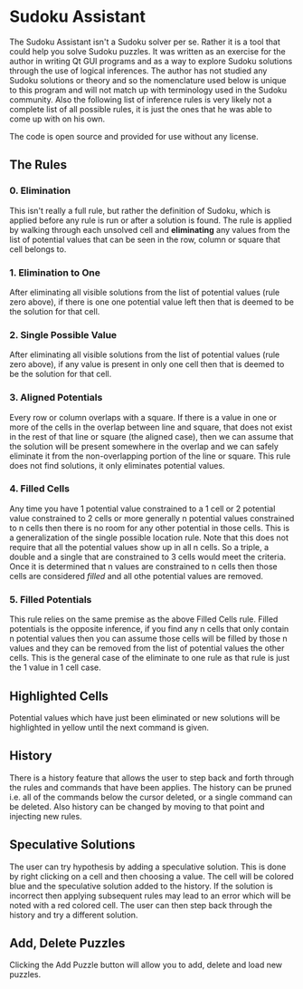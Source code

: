 # Sudoku Assistant

The Sudoku Assistant isn't a Sudoku solver per se. Rather it is a tool that could help you solve Sudoku puzzles. It was written as an exercise for the author in writing Qt GUI programs and as a way to explore Sudoku solutions through the use of logical inferences. The author has not studied any Sudoku solutions or theory and so the nomenclature used below is unique to this program and will not match up with terminology used in the Sudoku community. Also the following list of inference rules is very likely not a complete list of all possible rules, it is just the ones that he was able to come up with on his own.

The code is open source and provided for use without any license. 

## The Rules

### 0. Elimination
This isn't really a full rule, but rather the definition of Sudoku, which is applied before any rule is run or after a solution is found. The rule is applied by walking through each unsolved cell and **eliminating** any values from the list of potential values that can be seen in the row, column or square that cell belongs to.

### 1. Elimination to One
After eliminating all visible solutions from the list of potential values (rule zero above), if there is one one potential value left then that is deemed to be the solution for that cell.

### 2. Single Possible Value
After eliminating all visible solutions from the list of potential values (rule zero above), if any value is present in only one cell then that is deemed to be the solution for that cell.

### 3. Aligned Potentials
Every row or column overlaps with a square. If there is a value in one or more of the cells in the overlap between
line and square, that does not exist in the rest of that line or square (the aligned case), then we can assume that the solution will be present somewhere in the overlap and we can safely eliminate it from the non-overlapping portion of the line or square. This rule does not find solutions, it only eliminates potential values.

### 4. Filled Cells
Any time you have 1 potential value constrained to a 1 cell or 2 potential value  constrained to 2 cells or more generally n potential values constrained to n cells then there is no room for any other potential in those cells. This is a generalization of the single possible location rule. Note that this does not require that all the potential values show up in all n cells. So a triple, a double and a single that are constrained to 3 cells would meet the criteria. Once it is determined that n values are constrained to n cells then those cells are considered *filled* and all othe potential values are removed.

### 5. Filled Potentials
This rule relies on the same premise as the above Filled Cells rule. Filled potentials is the opposite inference, if you find any n cells that only contain n potential values then you can assume those cells will be filled by those n values and they can be removed from the list of potential values the other cells. This is the general case of the eliminate to one rule as that rule is just the 1 value in 1 cell case.

## Highlighted Cells

Potential values which have just been eliminated or new solutions will be highlighted in yellow until the next
command is given.

## History

There is a history feature that allows the user to step back and forth through the rules and commands that have been
applies. The history can be pruned i.e. all of the commands below the cursor deleted, or a single command can be
deleted. Also history can be changed by moving to that point and injecting new rules.

## Speculative Solutions

The user can try hypothesis by adding a speculative solution. This is done by right clicking on a cell and then
choosing a value. The cell will be colored blue and the speculative solution added to the history. If the solution is
incorrect then applying subsequent rules may lead to an error which will be noted with a red colored cell. The user
can then step back through the history and try a different solution.

## Add, Delete Puzzles

Clicking the Add Puzzle button will allow you to add, delete and load new puzzles.

